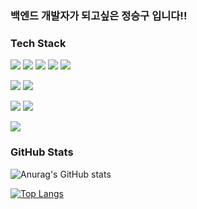 ### 백엔드 개발자가 되고싶은 정승구 입니다!!


### Tech Stack

<!-- 로고 사이트: https://shields.io/ https://simpleicons.org/ -->

<img src="https://img.shields.io/badge/HTML5-E34F26?style=flat-square&logo=HTML5&logoColor=white"/></a>
<img src="https://img.shields.io/badge/CSS3-1572B6?style=flat-square&logo=CSS3&logoColor=white"/>
<img src="https://img.shields.io/badge/JavaScript-F7DF1E?style=flat-square&logo=javascript&logoColor=white"/>
<img src="https://img.shields.io/badge/jQuery-0769AD?style=flat-square&logo=jQuery&logoColor=white"/>
<img src="https://img.shields.io/badge/BootStrap-7952B3?style=flat-square&logo=BootStrap&logoColor=white"/>

<img src="https://img.shields.io/badge/Java-007396?style=flat-square&logo=java&logoColor=white"/></a>
<img src="https://img.shields.io/badge/Python-3766AB?style=flat-square&logo=Python&logoColor=white"/>

<img src="https://img.shields.io/badge/Spring-6DB33F?style=flat-square&logo=Spring&logoColor=white"/></a>
<img src="https://img.shields.io/badge/Oracle-F80000?style=flat-square&logo=Oracle&logoColor=white"/></a>

<img src="https://img.shields.io/badge/GitHub-181717?style=flat-square&logo=GitHub&logoColor=white"/></a>
### GitHub Stats
![Anurag's GitHub stats](https://github-readme-stats.vercel.app/api?username=jsggo2001&show_icons=true&theme=tokyonight&include_all_commits=true)</a>

[![Top Langs](https://github-readme-stats.vercel.app/api/top-langs/?username=jsggo2001&layout=compact&hide=Jupyter%20Notebook,Tcl&card_width=445&langs_count=20)](https://github.com/anuraghazra/github-readme-stats)
